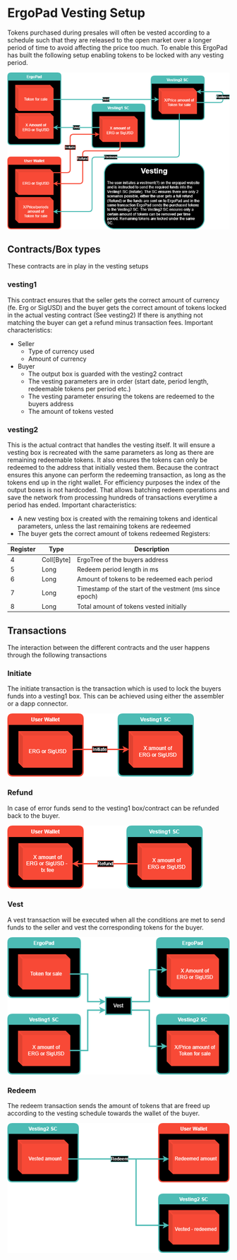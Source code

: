 # ErgoPad Vesting Setup

Tokens purchased during presales will often be vested according to a schedule such that they are released to the open market over a longer period of time to avoid affecting the price too much.
To enable this ErgoPad has built the following setup enabling tokens to be locked with any vesting period.

![Vesting Overview](images/vesting.png)

## Contracts/Box types

These contracts are in play in the vesting setups

### vesting1

This contract ensures that the seller gets the correct amount of currency (fe. Erg or SigUSD) and the buyer gets the correct amount of tokens locked in the actual vesting contract (See vesting2)
If there is anything not matching the buyer can get a refund minus transaction fees.
Important characteristics:
- Seller
  - Type of currency used
  - Amount of currency
- Buyer
  - The output box is guarded with the vesting2 contract
  - The vesting parameters are in order (start date, period length, redeemable tokens per period etc.)
  - The vesting parameter ensuring the tokens are redeemed to the buyers address
  - The amount of tokens vested

### vesting2

This is the actual contract that handles the vesting itself. It will ensure a vesting box is recreated with the same parameters as long as there are remaining redeemable tokens. It also ensures the tokens can only be redeemed to the address that initially vested them. Because the contract ensures this anyone can perform the redeeming transaction, as long as the tokens end up in the right wallet.
For efficiency purposes the index of the output boxes is not hardcoded. That allows batching redeem operations and save the network from processing hundreds of transactions everytime a period has ended.
Important characteristics:
- A new vesting box is created with the remaining tokens and identical parameters, unless the last remaining tokens are redeemed
- The buyer gets the correct amount of tokens redeemed
Registers:

| Register | Type | Description |
| --- | --- | --- |
| 4 | Coll\[Byte\] | ErgoTree of the buyers address |
| 5 | Long | Redeem period length in ms |
| 6 | Long | Amount of tokens to be redeemed each period |
| 7 | Long | Timestamp of the start of the vestment (ms since epoch) |
| 8 | Long | Total amount of tokens vested initially |

## Transactions

The interaction between the different contracts and the user happens through the following transactions

### Initiate

The initiate transaction is the transaction which is used to lock the buyers funds into a vesting1 box. This can be achieved using either the assembler or a dapp connector.

![Initiate transaction](images/vesting-initiate.drawio.png)

### Refund

In case of error funds send to the vesting1 box/contract can be refunded back to the buyer.

![Refund transaction](images/vesting-refund.drawio.png)

### Vest

A vest transaction will be executed when all the conditions are met to send funds to the seller and vest the corresponding tokens for the buyer.

![Vest transaction](images/vesting-vest.drawio.png)

### Redeem

The redeem transaction sends the amount of tokens that are freed up according to the vesting schedule towards the wallet of the buyer.

![Redeem transaction](images/vesting-redeem.drawio.png)